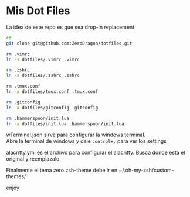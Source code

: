 Mis Dot Files
=============

La idea de este repo es que sea drop-in replacement

```bash
cd
git clone git@github.com:ZeroDragon/dotfiles.git

rm .vimrc
ln -s dotfiles/.vimrc .vimrc

rm .zshrc
ln -s dotfiles/.zshrc .zshrc

rm .tmux.conf
ln -a dotfiles/tmux.conf .tmux.conf

rm .gitconfig
ln -a dotfiles/gitconfig .gitconfig

rm .hammerspoon/init.lua
ln -a dotfiles/init.lua .hammerspoon/init.lua
```

wTerminal.json sirve para configurar la windows terminal.  
Abre la terminal de windows y dale `control+,` para ver los settings

alacritty.yml es el archivo para configurar el alacritty. Busca donde está el original y reemplazalo

Finalmente el tema zero.zsh-theme debe ir en ~/.oh-my-zsh/custom-themes/

enjoy


